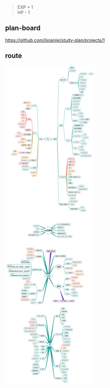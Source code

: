 > EXP + 1  
> HP - 1

## plan-board
<https://github.com/Iixianjie/study-plan/projects/1>

## route

![knowledge_map](./DEVELOPER.png)
